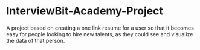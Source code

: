 # InterviewBit-Academy-Project
A project based on creating a one link resume for a user so that it becomes easy for people looking to hire new talents, as they could see and visualize the data of that person.
